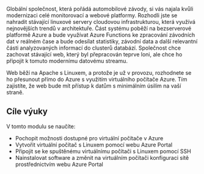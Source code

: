 Globální společnost, která pořádá automobilové závody, si vás najala kvůli modernizaci celé monitorovací a webové platformy. Rozhodli jste se nahradit stávající linuxové servery cloudovou infrastrukturou, která využívá nejnovějších trendů v architektuře. Část systému poběží na bezserverové platformě Azure a bude využívat Azure Functions ke zpracování závodních dat v reálném čase a bude odesílat statistiky, závodní data a další relevantní části analyzovaných informací do clusterů databází. Společnost chce zachovat stávající web, který byl přepracován teprve loni, ale chce ho připojit k tomuto modernímu datovému streamu.

Web běží na Apache s Linuxem, a protože je už v provozu, rozhodnete se ho přesunout přímo do Azure s využitím virtuálního počítače Azure. Tím zajistíte, že web bude mít přístup k datům s minimálním úsilím na vaší straně.

## <a name="learning-objectives"></a>Cíle výuky

V tomto modulu se naučíte:

- Pochopit možnosti dostupné pro virtuální počítače v Azure
- Vytvořit virtuální počítač s Linuxem pomocí webu Azure Portal
- Připojit se ke spuštěnému virtuálnímu počítači s Linuxem pomocí SSH
- Nainstalovat software a změnit na virtuálním počítači konfiguraci sítě prostřednictvím webu Azure Portal